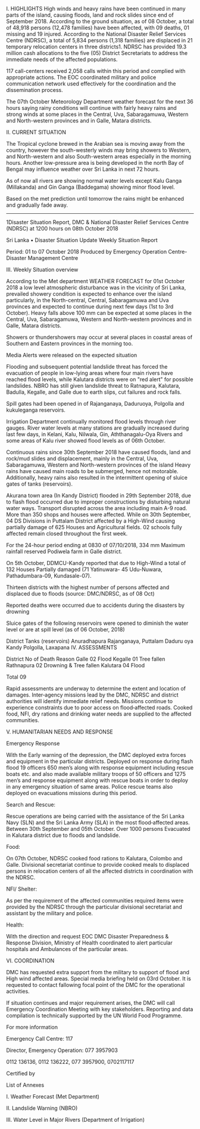 I. HIGHLIGHTS High winds and heavy rains have been continued in many parts of the island, causing floods, land and rock slides since end of September 2018. According to the ground situation, as of 08 October, a total of 48,918 persons (12,478 families) have been affected, with 09 deaths, 01 missing and 19 injured. According to the National Disaster Relief Services Centre (NDRSC), a total of 5,834 persons (1,318 families) are displaced in 21 temporary relocation centers in three districts1. NDRSC has provided 19.3 million cash allocations to the five (05) District Secretariats to address the immediate needs of the affected populations.

117 call-centers received 2,058 calls within this period and complied with appropriate actions. The EOC coordinated military and police communication network used effectively for the coordination and the dissemination process.

The 07th October Meteorology Department weather forecast for the next 36 hours saying rainy conditions will continue with fairly heavy rains and strong winds at some places in the Central, Uva, Sabaragamuwa, Western and North-western provinces and in Galle, Matara districts.

II. CURRENT SITUATION

The Tropical cyclone brewed in the Arabian sea is moving away from the country, however the south-westerly winds may bring showers to Western, and North-western and also South-western areas especially in the morning hours. Another low-pressure area is being developed in the north Bay of Bengal may influence weather over Sri Lanka in next 72 hours.

As of now all rivers are showing normal water levels except Kalu Ganga (Millakanda) and Gin Ganga (Baddegama) showing minor flood level.

Based on the met prediction until tomorrow the rains might be enhanced and gradually fade away.

______________

1Disaster Situation Report, DMC & National Disaster Relief Services Centre (NDRSC) at 1200 hours on 08th October 2018

Sri Lanka • Disaster Situation Update Weekly Situation Report

Period: 01 to 07 October 2018 Produced by Emergency Operation Centre-Disaster Management Centre

III. Weekly Situation overview

According to the Met department WEATHER FORECAST for 01st October 2018 a low level atmospheric disturbance was in the vicinity of Sri Lanka, prevailed showery condition is expected to enhance over the island particularly, in the North-central, Central, Sabaragamuwa and Uva provinces and expected to continue during next few days (1st to 3rd October). Heavy falls above 100 mm can be expected at some places in the Central, Uva, Sabaragamuwa, Western and North-western provinces and in Galle, Matara districts.

Showers or thundershowers may occur at several places in coastal areas of Southern and Eastern provinces in the morning too.

Media Alerts were released on the expected situation

Flooding and subsequent potential landslide threat has forced the evacuation of people in low-lying areas where four main rivers have reached flood levels, while Kalutara districts were on "red alert" for possible landslides. NBRO has still given landslide threat to Ratnapura, Kalutara, Badulla, Kegalle, and Galle due to earth slips, cut failures and rock falls.

Spill gates had been opened in of Rajanganaya, Daduruoya, Polgolla and kukuleganga reservoirs.

Irrigation Department continually monitored flood levels through river gauges. River water levels at many stations are gradually increased during last few days, in Kelani, Kalu, Nilwala, Gin, Aththanagalu-Oya Rivers and some areas of Kalu river showed flood levels as of 06th October.

Continuous rains since 30th September 2018 have caused floods, land and rock/mud slides and displacement, mainly in the Central, Uva, Sabaragamuwa, Western and North-western provinces of the island Heavy rains have caused main roads to be submerged, hence not motorable. Additionally, heavy rains also resulted in the intermittent opening of sluice gates of tanks (reservoirs).

Akurana town area (In Kandy District) flooded in 29th September 2018, due to flash flood occurred due to improper constructions by disturbing natural water ways. Transport disrupted across the area including main A-9 road. More than 350 shops and houses were affected. While on 30th September, 04 DS Divisions in Puttalam District affected by a High-Wind causing partially damage of 625 Houses and Agricultural fields. 02 schools fully affected remain closed throughout the first week.

For the 24-hour period ending at 0830 of 07/10/2018, 334 mm Maximum rainfall reserved Podiwela farm in Galle district.

On 5th October, DDMCU-Kandy reported that due to High-Wind a total of 132 Houses Partially damaged (71 Yatinuwara- 45 Udu-Nuwara, Pathadumbara-09, Kundasale-07).

Thirteen districts with the highest number of persons affected and displaced due to floods (source: DMC/NDRSC, as of 08 Oct)

Reported deaths were occurred due to accidents during the disasters by drowning

Sluice gates of the following reservoirs were opened to diminish the water level or are at spill level (as of 06 October, 2018)

District Tanks (reservoirs) Anuradhapura Rajanganaya, Puttalam Daduru oya Kandy Polgolla, Laxapana IV. ASSESSMENTS

District No of Death Reason Galle 02 Flood Kegalle 01 Tree fallen Rathnapura 02 Drowning & Tree fallen Kalutara 04 Flood

Total 09

Rapid assessments are underway to determine the extent and location of damages. Inter‐agency missions lead by the DMC, NDRSC and district authorities will identify immediate relief needs. Missions continue to experience constraints due to poor access on flood‐affected roads. Cooked food, NFI, dry rations and drinking water needs are supplied to the affected communities.

V. HUMANITARIAN NEEDS AND RESPONSE

Emergency Response

With the Early warning of the depression, the DMC deployed extra forces and equipment in the particular districts. Deployed on response during flash flood 19 officers 650 men’s along with response equipment including rescue boats etc. and also made available military troops of 50 officers and 1275 men’s and response equipment along with rescue boats in order to deploy in any emergency situation of same areas. Police rescue teams also deployed on evacuations missions during this period.

Search and Rescue:

Rescue operations are being carried with the assistance of the Sri Lanka Navy (SLN) and the Sri Lanka Army (SLA) in the most flood‐affected areas. Between 30th September and 05th October. Over 1000 persons Evacuated in Kalutara district due to floods and landslide.

Food:

On 07th October, NDRSC cooked food rations to Kalutara, Colombo and Galle. Divisional secretariat continue to provide cooked meals to displaced persons in relocation centers of all the affected districts in coordination with the NDRSC.

NFI/ Shelter:

As per the requirement of the affected communities required items were provided by the NDRSC through the particular divisional secretariat and assistant by the military and police.

Health:

With the direction and request EOC DMC Disaster Preparedness & Response Division, Ministry of Health coordinated to alert particular hospitals and Ambulances of the particular areas.

VI. COORDINATION

DMC has requested extra support from the military to support of flood and High wind affected areas. Special media briefing held on 03rd October. It is requested to contact fallowing focal point of the DMC for the operational activities.

If situation continues and major requirement arises, the DMC will call Emergency Coordination Meeting with key stakeholders. Reporting and data compilation is technically supported by the UN World Food Programme.

For more information

Emergency Call Centre: 117

Director, Emergency Operation: 077 3957903

0112 136136, 0112 136222, 077 3957900, 0702117117

Certified by

List of Annexes

I. Weather Forecast (Met Department)

II. Landslide Warning (NBRO)

III. Water Level in Major Rivers (Department of Irrigation)